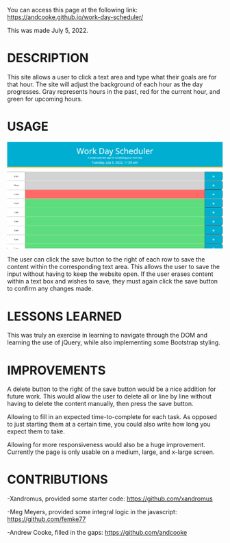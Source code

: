 You can access this page at the following link: https://andcooke.github.io/work-day-scheduler/

This was made July 5, 2022.

# DESCRIPTION
This site allows a user to click a text area and type what their goals are for that hour. The site will adjust the background of each hour as the day progresses. Gray represents hours in the past, red for the current hour, and green for upcoming hours.

# USAGE

![screenshot of page](/assets/images/screenshot.png)

The user can click the save button to the right of each row to save the content within the corresponding text area. This allows the user to save the input without having to keep the website open. If the user erases content within a text box and wishes to save, they must again click the save button to confirm any changes made.


# LESSONS LEARNED
This was truly an exercise in learning to navigate through the DOM and learning the use of jQuery, while also implementing some Bootstrap styling. 

# IMPROVEMENTS 
A delete button to the right of the save button would be a nice addition for future work. This would allow the user to delete all or line by line without having to delete the content manually, then press the save button.

Allowing to fill in an expected time-to-complete for each task. As opposed to just starting them at a certain time, you could also write how long you expect them to take.

Allowing for more responsiveness would also be a huge improvement. Currently the page is only usable on a medium, large, and x-large screen. 

# CONTRIBUTIONS
-Xandromus, provided some starter code: https://github.com/xandromus

-Meg Meyers, provided some integral logic in the javascript: https://github.com/femke77

-Andrew Cooke, filled in the gaps: https://github.com/andcooke
